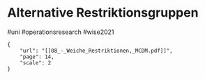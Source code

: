 # Alternative Restriktionsgruppen

\#uni #operationsresearch #wise2021 

````pdf
{
	"url": "[[08_-_Weiche_Restriktionen,_MCDM.pdf]]",
	"page": 14,
	"scale": 2
}

````
